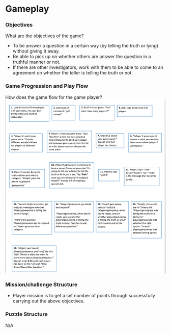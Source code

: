 # Gameplay

### Objectives
What are the objectives of the game?
 - To be answer a question in a certain way (by telling the truth or lying) without giving it away.
 - Be able to pick up on whether others are answer the question in a truthful manner or not.
 - If there are other investigators, work with them to be able to come to an agreement on whether the teller is telling the truth or not.

### Game Progression and Play Flow
How does the game flow for the game player?
![](../img/flow.png)

### Mission/challenge Structure
- Player mission is to get a set number of points through successfully carrying out the above objectives.

### Puzzle Structure
N/A

